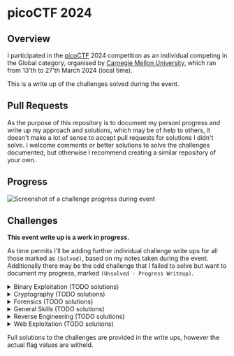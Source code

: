 # picoCTF 2024

## Overview ##

I participated in the [picoCTF](www.picoctf.org) 2024 competition as an individual competing in the Global category, organised by [Carnegie Mellon University](https://cmu.edu/), which ran from 13'th to 27'th March 2024 (local time). 

This is a write up of the challenges solved during the event.

## Pull Requests ##

As the purpose of this repository is to document my personl progress and write up my approach and solutions, which may be of help to others, it doesn't make a lot of sense to accept pull requests for solutions I didn't solve. I welcome comments or better solutions to solve the challenges documented, but otherwise I recommend creating a similar repository of your own.

## Progress ##

![Screenshot of a challenge progress during event](TODO.png)

## Challenges ##

**This event write up is a work in progress.**

As time permits I'll be adding further individual challenge write ups for all those marked as `(Solved)`, based on my notes taken during the event. Additionally there may be the odd challenge that I failed to solve but want to document my progress, marked `(Unsolved - Progress Writeup)`.

<details>
  <summary>Binary Exploitation (TODO solutions)</summary>

* format string 0 (Solved)
* heap 0 (Solved)
* format string 1 (Solved)
* heap 1 (Solved)
* heap 2 (Solved)
* heap 3 (Solved)
* format string 2 (Solved)
* format string 3 (Solved)
* **[babygame03](Binary%20Exploitation/babygame03/babygame03.md) (Solved)**
* high frequency troubles (Unsolved)

</details>

<details>
  <summary>Cryptography (TODO solutions)</summary>

* interencdec (Solved)
* Custom encryption (Unsolved)
* C3 (Unsolved)
* rsa_oracle (Unsolved)
* flag_printer (Unsolved)

</details>

<details>
  <summary>Forensics (TODO solutions)</summary>

* Scan Surprise (Solved)
* Verify (Solved)
* CanYouSee (Solved)
* Secret of the Polyglot (Solved)
* Mob psycho (Unsolved)
* endianness-v2 (Unsolved)
* Blast from the past (Unsolved)
* Dear Diary (Unsolved)

</details>

<details>
  <summary>General Skills (TODO solutions)</summary>

* Super SSH (Solved)
* Commitment Issues (Solved)
* Time Machine (Solved)
* Blame Game (Solved)
* Collaborative Development (Solved)
* binhexa (Solved)
* Binary Search (Solved)
* endianness (Solved)
* dont-you-love-banners (Unsolved)
* SansAlpha (Unsolved)

</details>

<details>
  <summary>Reverse Engineering (TODO solutions)</summary>

* packer (Solved)
* FactCheck (Unsolved)
* WinAntiDbg0x100 (Unsolved)
* Classic Crackme 0x100 (Unsolved)
* weirdSnake (Unsolved)
* WinAntiDbg0x200 (Unsolved)
* WinAntiDbg0x300 (Unsolved)

</details>

<details>
  <summary>Web Exploitation (TODO solutions)</summary>

* Bookmarklet (Solved)
* WebDecode (Solved)
* IntroToBurp (Solved)
* Unminify (Solved)
* No Sql Injection (Unsolved)
* Trickster (Unsolved)
* elements (Unsolved)

</details>

Full solutions to the challenges are provided in the write ups, however the actual flag values are witheld.
